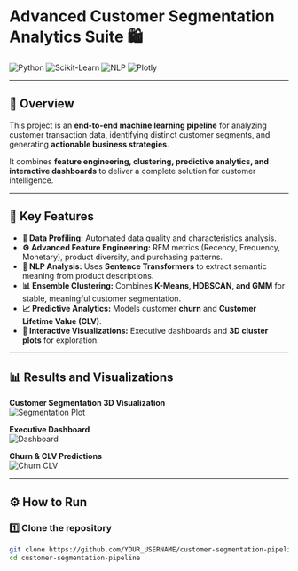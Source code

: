 # Advanced Customer Segmentation Analytics Suite 🛍️

![Python](https://img.shields.io/badge/Python-3.9%2B-blue.svg) 
![Scikit-Learn](https://img.shields.io/badge/scikit--learn-1.x-brightgreen.svg) 
![NLP](https://img.shields.io/badge/NLP-SentenceTransformers-orange.svg) 
![Plotly](https://img.shields.io/badge/Plotly-Interactive-blueviolet.svg)

---

## 📖 Overview

This project is an **end-to-end machine learning pipeline** for analyzing customer transaction data, identifying distinct customer segments, and generating **actionable business strategies**.  

It combines **feature engineering, clustering, predictive analytics, and interactive dashboards** to deliver a complete solution for customer intelligence.

---

## 🚀 Key Features

- **🔎 Data Profiling:** Automated data quality and characteristics analysis.  
- **⚙️ Advanced Feature Engineering:** RFM metrics (Recency, Frequency, Monetary), product diversity, and purchasing patterns.  
- **🧠 NLP Analysis:** Uses **Sentence Transformers** to extract semantic meaning from product descriptions.  
- **📊 Ensemble Clustering:** Combines **K-Means, HDBSCAN, and GMM** for stable, meaningful customer segmentation.  
- **📈 Predictive Analytics:** Models customer **churn** and **Customer Lifetime Value (CLV)**.  
- **🎨 Interactive Visualizations:** Executive dashboards and **3D cluster plots** for exploration.  

---

## 📊 Results and Visualizations

**Customer Segmentation 3D Visualization**  
![Segmentation Plot](images/customer_segmentation_3d.png)

**Executive Dashboard**  
![Dashboard](images/executive_dashboard.png)

**Churn & CLV Predictions**  
![Churn CLV](images/churn_clv_predictions.png)

---

## ⚙️ How to Run

### 1️⃣ Clone the repository
```bash
git clone https://github.com/YOUR_USERNAME/customer-segmentation-pipeline.git
cd customer-segmentation-pipeline
